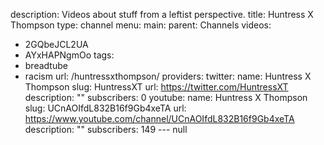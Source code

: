 description: Videos about stuff from a leftist perspective.
title: Huntress X Thompson
type: channel
menu:
  main:
    parent: Channels
videos:
- 2GQbeJCL2UA
- AYxHAPNgmOo
tags:
- breadtube
- racism
url: /huntressxthompson/
providers:
  twitter:
    name: Huntress X Thompson
    slug: HuntressXT
    url: https://twitter.com/HuntressXT
    description: ""
    subscribers: 0
  youtube:
    name: Huntress X Thompson
    slug: UCnAOIfdL832B16f9Gb4xeTA
    url: https://www.youtube.com/channel/UCnAOIfdL832B16f9Gb4xeTA
    description: ""
    subscribers: 149
--- null
